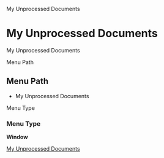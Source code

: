 
My Unprocessed Documents
# My Unprocessed Documents


My Unprocessed Documents

Menu Path
## Menu Path



- My Unprocessed Documents

Menu Type
### Menu Type

**Window**


[My Unprocessed Documents](../../functional-guide/window/window-my-unprocessed-documents.md)